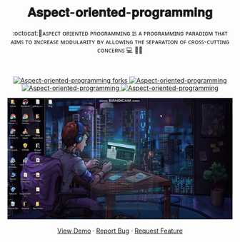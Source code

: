 
 <h1 align="center">𝐀𝐬𝐩𝐞𝐜𝐭-𝐨𝐫𝐢𝐞𝐧𝐭𝐞𝐝-𝐩𝐫𝐨𝐠𝐫𝐚𝐦𝐦𝐢𝐧𝐠</h1>
<p align="center">
:octocat:🌟ᴀꜱᴘᴇᴄᴛ ᴏʀɪᴇɴᴛᴇᴅ ᴘʀᴏɢʀᴀᴍᴍɪɴɢ ɪꜱ ᴀ ᴘʀᴏɢʀᴀᴍᴍɪɴɢ ᴘᴀʀᴀᴅɪɢᴍ ᴛʜᴀᴛ ᴀɪᴍꜱ ᴛᴏ ɪɴᴄʀᴇᴀꜱᴇ ᴍᴏᴅᴜʟᴀʀɪᴛʏ ʙʏ ᴀʟʟᴏᴡɪɴɢ ᴛʜᴇ ꜱᴇᴘᴀʀᴀᴛɪᴏɴ ᴏꜰ ᴄʀᴏꜱꜱ-ᴄᴜᴛᴛɪɴɢ ᴄᴏɴᴄᴇʀɴꜱ 💻 🎯🚀<p><br>
<a href="https://github.com/ashish2030/Image-Hosting-Application/fork" target="blank">


<p align="center">
   <img src="https://img.shields.io/github/forks/ashish2030/Aspect-oriented-programming?style=flat-square" alt="Aspect-oriented-programming forks"/>
</a>
<a href="https://github.com/ashish2030/Aspect-oriented-programming/stargazers" target="blank">
<img src="https://img.shields.io/github/stars/ashish2030/Aspect-oriented-programming?style=flat-square" alt="Aspect-oriented-programming"/>
</a>
<a href="https://github.com/ashish2030/Aspect-oriented-programming/issues" target="blank">
<img src="https://img.shields.io/github/issues/ashish2030/Aspect-oriented-programming?style=flat-square" alt="Aspect-oriented-programming"/>
</a>
<a href="https://github.com/ashish2030/Aspect-oriented-programming/pulls" target="blank">
<img src="https://img.shields.io/github/issues-pr/ashish2030/Aspect-oriented-programming?style=flat-square" alt="Aspect-oriented-programming"/>
</a>
  </p>
  
<p align="center"><img src="https://github.com/Ashish2030/Aspect-oriented-programming/blob/master/video/video.gif" ></p>
<p align="center">
    <a href="https://image-hoster-ashish.herokuapp.com/" target="blank">View Demo</a>
    ·
    <a href="https://github.com/ashish2030/Aspect-oriented-programming/issues/new/choose">Report Bug</a>
    ·
    <a href="https://github.com/ashish2030/Aspect-oriented-programming/issues/new/choose">Request Feature</a>
</p>


